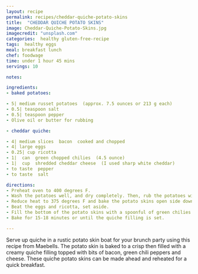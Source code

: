 ```yaml
---
layout: recipe
permalink: recipes/cheddar-quiche-potato-skins
title:  "CHEDDAR QUICHE POTATO SKINS"
image: Cheddar-Quiche-Potato-Skins.jpg
imagecredit: "unsplash.com"
categories:  healthy gluten-free-recipe
tags:  healthy eggs
meal: breakfast lunch
chef: foodwage
time: under 1 hour 45 mins
servings: 10

notes:

ingredients:
- baked potatoes:

- 5| medium russet potatoes  (approx. 7.5 ounces or 213 g each)
- 0.5| teaspoon salt
- 0.5| teaspoon pepper
- Olive oil or butter for rubbing

- cheddar quiche:

- 4| medium slices  bacon  cooked and chopped
- 4| large eggs
- 0.25| cup ricotta
- 1|  can  green chopped chilies  (4.5 ounce)
- 1|  cup  shredded cheddar cheese  (I used sharp white cheddar)
- to taste  pepper
- to taste  salt

directions:
- Preheat oven to 400 degrees F.
- Wash the potatoes well, and dry completely. Then, rub the potatoes with a bit of olive oil or melted butter and sprinkle with salt and pepper. Wrap in aluminum foil and bake for one hour.
- Reduce heat to 375 degrees F and bake the potato skins open side down for 12 minutes.
- Beat the eggs and ricotta, set aside.
- Fill the bottom of the potato skins with a spoonful of green chilies. Pour in the egg mixture, fill the potato skins ¾ full and top with bacon and cheese.
- Bake for 15-18 minutes or until the quiche filling is set.

---
```


Serve up quiche in a rustic potato skin boat for your brunch party using this recipe from Maebells. The potato skin is baked to a crisp then filled with a creamy quiche filling topped with bits of bacon, green chili peppers and cheese. These quiche potato skins can be made ahead and reheated for a quick breakfast.